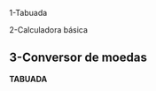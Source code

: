 1-Tabuada

2-Calculadora básica

3-Conversor de moedas
---------------------------------------------------------------------------------------------------------------------------------------------------------------------------------------------------------------------------
**TABUADA**
